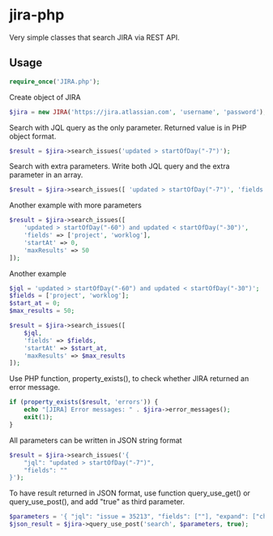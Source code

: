 # jira-php
Very simple classes that search JIRA via REST API.


Usage
-----
```php
require_once('JIRA.php');
```

Create object of JIRA
```php
$jira = new JIRA('https://jira.atlassian.com', 'username', 'password');
```

Search with JQL query as the only parameter. Returned value is in PHP object format.
```php
$result = $jira->search_issues('updated > startOfDay("-7")');
```

Search with extra parameters. Write both JQL query and the extra parameter in an array.
```php
$result = $jira->search_issues([ 'updated > startOfDay("-7")', 'fields' => [''] ]);
```

Another example with more parameters
```php
$result = $jira->search_issues([
    'updated > startOfDay("-60") and updated < startOfDay("-30")',
    'fields' => ['project', 'worklog'],
    'startAt' => 0,
    'maxResults' => 50
]);
```

Another example
```php
$jql = 'updated > startOfDay("-60") and updated < startOfDay("-30")';
$fields = ['project', 'worklog'];
$start_at = 0;
$max_results = 50;

$result = $jira->search_issues([
    $jql,
    'fields' => $fields,
    'startAt' => $start_at,
    'maxResults' => $max_results
]);
```

Use PHP function, property_exists(), to check whether JIRA returned an error message.
```php
if (property_exists($result, 'errors')) {
    echo "[JIRA] Error messages: " . $jira->error_messages();
    exit(1);
}
```

All parameters can be written in JSON string format
```php
$result = $jira->search_issues('{
    "jql": "updated > startOfDay("-7")",
    "fields": ""
}');
```

To have result returned in JSON format, use function query_use_get() or query_use_post(), and add "true" as third parameter.
```php
$parameters = '{ "jql": "issue = 35213", "fields": [""], "expand": ["changelog"] }';
$json_result = $jira->query_use_post('search', $parameters, true);
```

